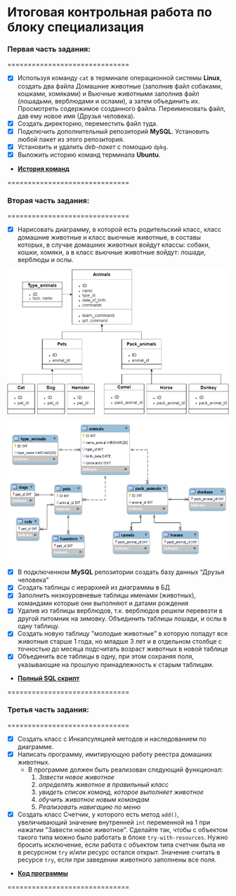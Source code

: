 # Итоговая контрольная работа по блоку специализация

### Первая часть задания:

==============================
- [x] Используя команду `cat` в терминале операционной системы **Linux**, создать
два файла Домашние животные (заполнив файл собаками, кошками,
хомяками) и Вьючные животными заполнив файл (лошадьми, верблюдами и
ослами), а затем объединить их. Просмотреть содержимое созданного файла.
Переименовать файл, дав ему новое имя (Друзья человека).
- [x] Создать директорию, переместить файл туда.
- [x] Подключить дополнительный репозиторий **MySQL**. Установить любой пакет
из этого репозитория.
- [x] Установить и удалить _deb-пакет_ с помощью `dpkg`.
- [x] Выложить историю команд терминала **Ubuntu**.
* [**История команд**](https://github.com/Isaev63/Isaev63-final_cw_specialization_block/blob/main/history_linux_commands.txt)

==============================

### Вторая часть задания:

==============================
- [x] Нарисовать диаграмму, в которой есть родительский класс, 
класс домашние животные и класс вьючные животные, 
в составы которых, в случае домашних животных войдут классы: 
собаки, кошки, хомяки, а в класс вьючные животные войдут: лошади, верблюды и ослы.

![Диаграмма классов](https://raw.githubusercontent.com/Isaev63/Isaev63-final_cw_specialization_block/main/class_diagram.png)

![ER диаграмма](https://raw.githubusercontent.com/Isaev63/Isaev63-final_cw_specialization_block/main/diagram_ER.png)

- [x] В подключенном **MySQL** репозитории создать базу данных “Друзья
человека”
- [x] Создать таблицы с иерархией из диаграммы в БД
- [x] Заполнить низкоуровневые таблицы именами (животных), командами
которые они выполняют и датами рождения
- [x] Удалив из таблицы верблюдов, т.к. верблюдов решили перевезти в другой
питомник на зимовку. Объединить таблицы лошади, и ослы в одну таблицу.
- [x] Создать новую таблицу "молодые животные" в которую попадут все
животные старше 1 года, но младше 3 лет и в отдельном столбце с точностью
до месяца подсчитать возраст животных в новой таблице
- [x] Объединить все таблицы в одну, при этом сохраняя поля, указывающие на
прошлую принадлежность к старым таблицам.
* [**Полный SQL скрипт**](https://github.com/Isaev63/Isaev63-final_cw_specialization_block/blob/main/db_cw.sql)

==============================

### Третья часть задания:

==============================
- [x] Создать класс с Инкапсуляцией методов и наследованием по диаграмме.
- [x] Написать программу, имитирующую работу реестра домашних животных. 
  * В программе должен быть реализован следующий функционал:
    1. _Завести новое животное_
    2. _определять животное в правильный класс_
    3. _увидеть список команд, которое выполняет животное_
    4. _обучить животное новым командам_
    5. _Реализовать навигацию по меню_
- [x] Создать класс Счетчик, у которого есть метод `add()`, увеличивающий
значение внутренней `int` переменной на 1 при нажатии "Завести новое
животное". Сделайте так, чтобы с объектом такого типа можно было работать в
блоке `try-with-resources`. Нужно бросить исключение, если работа с объектом
типа счетчик была не в ресурсном `try` и/или ресурс остался открыт. Значение
считать в ресурсе `try`, если при заведении животного заполнены все поля.
* [**Код программы**](https://github.com/Isaev63/Isaev63-final_cw_specialization_block/tree/main/Animals)

==============================